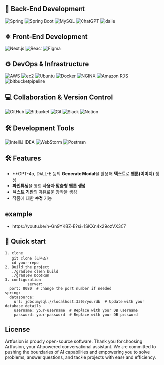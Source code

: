 ## 🌿 Back-End Development
![Spring](https://img.shields.io/badge/Spring-6DB33F?style=for-the-badge&logo=spring&logoColor=white)
![Spring Boot](https://img.shields.io/badge/Spring_Boot-F2F4F9?style=for-the-badge&logo=spring-boot)
![MySQL](https://img.shields.io/badge/mysql-4479A1.svg?style=for-the-badge&logo=mysql&logoColor=white)
![ChatGPT](https://img.shields.io/badge/chatGPT-74aa9c?style=for-the-badge&logo=openai&logoColor=white)
![dalle](https://img.shields.io/badge/dalle-74aa9c?style=for-the-badge&logo=openai&logoColor=white)
## ⚛️ Front-End Development
![Next.js](https://img.shields.io/badge/Next-black?style=for-the-badge&logo=next.js&logoColor=white)
![React](https://img.shields.io/badge/react-%2320232a.svg?style=for-the-badge&logo=react&logoColor=%2361DAFB)
![Figma](https://img.shields.io/badge/Figma-F24E1E?style=for-the-badge&logo=figma&logoColor=white)
## ⚙️ DevOps & Infrastructure
![AWS](https://img.shields.io/badge/AWS-%23FF9900.svg?style=for-the-badge&logo=amazon-aws&logoColor=white)
![ec2](https://img.shields.io/badge/ec2-232F3E?style=for-the-badge&logo=amazon-ec2&logoColor=white)
![Ubuntu](https://img.shields.io/badge/Ubuntu-E95420?style=for-the-badge&logo=ubuntu&logoColor=white)
![Docker](https://img.shields.io/badge/docker-%230db7ed.svg?style=for-the-badge&logo=docker&logoColor=white)
![NGINX](https://img.shields.io/badge/nginx-%23009639.svg?style=for-the-badge&logo=nginx&logoColor=white)
![Amazon RDS](https://img.shields.io/badge/Amazon%20RDS-527FFF?style=for-the-badge&logo=amazon-rds&logoColor=white)
![bitbucketpipeline](https://img.shields.io/badge/bitbucketpipeline-0052CC?style=for-the-badge&logo=bitbucket&logoColor=white)
## 💻 Collaboration & Version Control
![GitHub](https://img.shields.io/badge/github-%23121011.svg?style=for-the-badge&logo=github&logoColor=white)
![Bitbucket](https://img.shields.io/badge/bitbucket-%230047B3.svg?style=for-the-badge&logo=bitbucket&logoColor=white)
![Git](https://img.shields.io/badge/git-%23F05033.svg?style=for-the-badge&logo=git&logoColor=white)
![Slack](https://img.shields.io/badge/Slack-4A154B?style=for-the-badge&logo=slack&logoColor=white)
![Notion](https://img.shields.io/badge/Notion-000000?style=for-the-badge&logo=notion&logoColor=white)
## 🛠️ Development Tools
![IntelliJ IDEA](https://img.shields.io/badge/IntelliJIDEA-000000.svg?style=for-the-badge&logo=intellij-idea&logoColor=white)
![WebStorm](https://img.shields.io/badge/WebStorm-000000.svg?style=for-the-badge&logo=webstorm&logoColor=white)
![Postman](https://img.shields.io/badge/Postman-FF6C37?style=for-the-badge&logo=postman&logoColor=white)
## 🛠️ Features
- **GPT-4o, DALL-E 등의 **Generate Modal**을 활용해 **텍스트**로 **웹툰(이미지)** 생성
- **파인튜닝**을 통한 **사용자 맞춤형 웹툰 생성**
- **텍스트 기반**의 자유로운 창작물 생성
- 작품에 대한 **수정** 기능
## example
- https://youtu.be/n-Gn9YKBZ-E?si=1SKXn4x29ozVX3C7
## 🚀 Quick start
```
1. clone
   git clone (깃주소)
   cd your-repo
2. Build the project
   ./gradlew clean build
   ./gradlew bootRun
3. configuration
          server:
  port: 8080  # Change the port number if needed
spring:
  datasource:
    url: jdbc:mysql://localhost:3306/yourdb  # Update with your database details
    username: your-username  # Replace with your DB username
    password: your-password  # Replace with your DB password
```
## License
Artfusion is proudly open-source software.
Thank you for choosing Artfusion, your AI-powered conversational assistant. We are committed to pushing the boundaries of AI capabilities and empowering you to solve problems, answer questions, and tackle projects with ease and efficiency.
